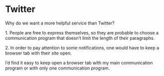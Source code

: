 # Twitter

Why do we want a more helpful service than Twitter?

1\. People are free to express themselves, so they are probable to choose a communication program that doesn’t limit the length of their paragraphs.

2\. In order to pay attention to some notifications, one would have to keep a browser tab with their site open.

I’d find it easy to keep open a browser tab with my main communication program or with only one communication program.